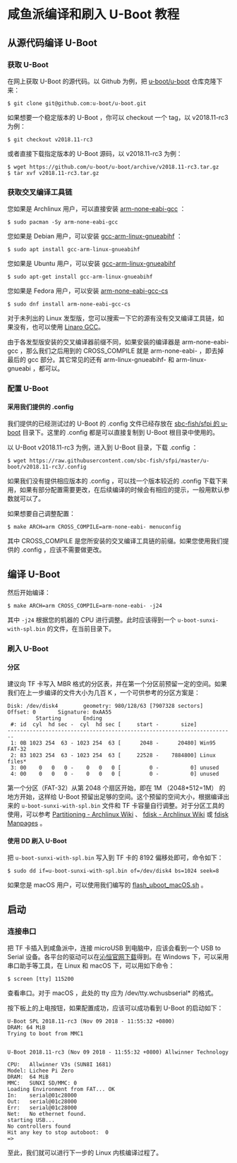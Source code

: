 # 咸鱼派编译和刷入 U-Boot 教程

## 从源代码编译 U-Boot

### 获取 U-Boot

在网上获取 U-Boot 的源代码。以 Github 为例，把 [u-boot/u-boot](https://github.com/u-boot/u-boot) 仓库克隆下来：

```shell
$ git clone git@github.com:u-boot/u-boot.git
```

如果想要一个稳定版本的 U-Boot ，你可以 checkout 一个 tag，以 v2018.11-rc3 为例：

```shell
$ git checkout v2018.11-rc3
```


或者直接下载指定版本的 U-Boot 源码，以 v2018.11-rc3 为例：

```shell
$ wget https://github.com/u-boot/u-boot/archive/v2018.11-rc3.tar.gz
$ tar xvf v2018.11-rc3.tar.gz
```

### 获取交叉编译工具链

您如果是 Archlinux 用户，可以直接安装 [arm-none-eabi-gcc](https://www.archlinux.org/packages/community/x86_64/arm-none-eabi-gcc/) ：

```shell
$ sudo pacman -Sy arm-none-eabi-gcc
```

您如果是 Debian 用户，可以安装  [gcc-arm-linux-gnueabihf](https://packages.debian.org/buster/gcc-arm-linux-gnueabihf) ：

```shell
$ sudo apt install gcc-arm-linux-gnueabihf
```

您如果是 Ubuntu 用户，可以安装 [gcc-arm-linux-gnueabihf](https://packages.ubuntu.com/bionic/gcc-arm-linux-gnueabihf)

```shell
$ sudo apt-get install gcc-arm-linux-gnueabihf
```

您如果是 Fedora 用户，可以安装 [arm-none-eabi-gcc-cs](https://rpmfind.net/linux/rpm2html/search.php?query=arm-none-eabi-gcc)

```shell
$ sudo dnf install arm-none-eabi-gcc-cs
```

对于未列出的 Linux 发型版，您可以搜索一下它的源有没有交叉编译工具链，如果没有，也可以使用 [Linaro GCC](https://releases.linaro.org/components/toolchain/binaries/latest-7/arm-eabi/)。

由于各发型版安装的交叉编译器前缀不同，如果安装的编译器是 arm-none-eabi-gcc ，那么我们之后用到的 CROSS_COMPILE 就是 arm-none-eabi- ，即去掉最后的 gcc 部分。其它常见的还有 arm-linux-gnueabihf- 和 arm-linux-gnueabi ，都可以。

### 配置 U-Boot

#### 采用我们提供的 .config

我们提供的已经测试过的 U-Boot 的 .config 文件已经存放在 [sbc-fish/sfpi 的 u-boot](https://github.com/sbc-fish/sfpi/tree/master/u-boot) 目录下。这里的 .config 都是可以直接复制到 U-Boot 根目录中使用的。

以 U-Boot v2018.11-rc3 为例，进入到 U-Boot 目录，下载 .config ：

```shell
$ wget https://raw.githubusercontent.com/sbc-fish/sfpi/master/u-boot/v2018.11-rc3/.config
```

如果我们没有提供相应版本的 .config ，可以找一个版本较近的 .config 下载下来用，如果有部分配置需要更改，在后续编译的时候会有相应的提示，一般用默认参数就可以了。

如果想要自己调整配置：

```shell
$ make ARCH=arm CROSS_COMPILE=arm-none-eabi- menuconfig
```

其中 CROSS_COMPILE 是您所安装的交叉编译工具链的前缀。如果您使用我们提供的 .config ，应该不需要做更改。

## 编译 U-Boot

然后开始编译：

```shell
$ make ARCH=arm CROSS_COMPILE=arm-none-eabi- -j24
```

其中 `-j24` 根据您的机器的 CPU 进行调整。此时应该得到一个 `u-boot-sunxi-with-spl.bin` 的文件，在当前目录下。


### 刷入 U-Boot

#### 分区

建议向 TF 卡写入 MBR 格式的分区表，并在第一个分区前预留一定的空间。如果我们在上一步编译的文件大小为几百 K ，一个可供参考的分区方案是：

```
Disk: /dev/disk4        geometry: 980/128/63 [7907328 sectors]
Offset: 0       Signature: 0xAA55
         Starting       Ending
 #: id  cyl  hd sec -  cyl  hd sec [     start -       size]
------------------------------------------------------------------------
 1: 0B 1023 254  63 - 1023 254  63 [      2048 -      20480] Win95 FAT-32
 2: 83 1023 254  63 - 1023 254  63 [     22528 -    7884800] Linux files*
 3: 00    0   0   0 -    0   0   0 [         0 -          0] unused
 4: 00    0   0   0 -    0   0   0 [         0 -          0] unused
```

第一个分区（FAT-32）从第 2048 个扇区开始，即在 1M （2048*512=1M） 的地方开始，这样给 U-Boot 预留出足够的空间。这个预留的空间大小，根据编译出来的 `u-boot-sunxi-with-spl.bin` 文件和 TF 卡容量自行调整。对于分区工具的使用，可以参考 [Partitioning - Archlinux Wiki](https://wiki.archlinux.org/index.php/Partitioning#Master_Boot_Record) 、 [fdisk - Archlinux Wiki](https://wiki.archlinux.org/index.php/Fdisk) 或 [fdisk Manpages](https://ss64.com/osx/fdisk.html) 。

#### 使用 DD 刷入 U-Boot

把 `u-boot-sunxi-with-spl.bin` 写入到 TF 卡的 8192 偏移处即可，命令如下：

```
$ sudo dd if=u-boot-sunxi-with-spl.bin of=/dev/disk4 bs=1024 seek=8
```

如果您是 macOS 用户，可以使用我们编写的 [flash_uboot_macOS.sh](https://raw.githubusercontent.com/sbc-fish/sfpi/master/scripts/flash_uboot_macOS.sh) 。

## 启动

### 连接串口

把 TF 卡插入到咸鱼派中，连接 microUSB 到电脑中，应该会看到一个 USB to Serial 设备。各平台的驱动可以在[沁恒官网下载](http://www.wch.cn/downloads/CH341SER_ZIP.html)得到。在 Windows 下，可以采用串口助手等工具，在 Linux 和 macOS 下，可以用如下命令：

```
$ screen [tty] 115200
```

查看串口。对于 macOS ，此处的 tty 应为 /dev/tty.wchusbserial* 的格式。

按下板上的上电按钮，如果配置成功，应该可以成功看到 U-Boot 的启动如下：

```
U-Boot SPL 2018.11-rc3 (Nov 09 2018 - 11:55:32 +0800)
DRAM: 64 MiB
Trying to boot from MMC1


U-Boot 2018.11-rc3 (Nov 09 2018 - 11:55:32 +0800) Allwinner Technology

CPU:   Allwinner V3s (SUN8I 1681)
Model: Lichee Pi Zero
DRAM:  64 MiB
MMC:   SUNXI SD/MMC: 0
Loading Environment from FAT... OK
In:    serial@01c28000
Out:   serial@01c28000
Err:   serial@01c28000
Net:   No ethernet found.
starting USB...
No controllers found
Hit any key to stop autoboot:  0
=>
```

至此，我们就可以进行下一步的 Linux 内核编译过程了。